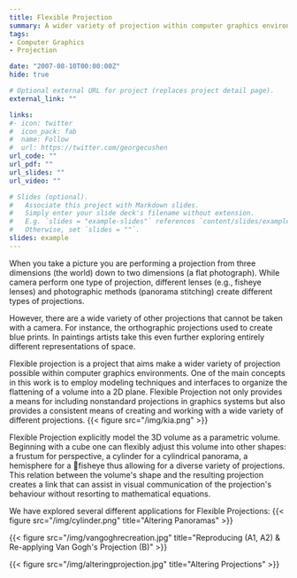```yaml
---
title: Flexible Projection
summary: A wider variety of projection within computer graphics environments.
tags:
- Computer Graphics
- Projection

date: "2007-08-10T00:00:00Z"
hide: true

# Optional external URL for project (replaces project detail page).
external_link: ""

links:
#- icon: twitter
#  icon_pack: fab
#  name: Follow
#  url: https://twitter.com/georgecushen
url_code: ""
url_pdf: ""
url_slides: ""
url_video: ""

# Slides (optional).
#   Associate this project with Markdown slides.
#   Simply enter your slide deck's filename without extension.
#   E.g. `slides = "example-slides"` references `content/slides/example-slides.md`.
#   Otherwise, set `slides = ""`.
slides: example
---
```


When you take a picture you are performing a projection from three dimensions (the world) down to two dimensions (a flat photograph). While camera perform one type of projection, different lenses (e.g., fisheye lenses) and photographic methods (panorama stitching) create different types of projections.

However, there are a wide variety of other projections that cannot be taken with a camera. For instance, the orthographic projections used to create blue prints. In paintings artists take this even further exploring entirely different representations of space.

Flexible projection is a project that aims make a wider variety of projection possible within computer graphics environments. One of the main concepts in this work is to employ modeling techniques and interfaces to organize the flattening of a volume into a 2D plane. Flexible Projection not only provides a means for including nonstandard projections in graphics systems but also provides a consistent means of creating and working with a wide variety of different projections.
{{< figure src="/img/kia.png" >}}

Flexible Projection explicitly model the 3D volume as a parametric volume. Beginning with a cube one can flexibly adjust this volume into other shapes: a frustum for perspective, a cylinder for a cylindrical panorama, a hemisphere for a fisheye thus allowing for a diverse variety of projections. This relation between the volume's shape and the resulting projection creates a link that can assist in visual communication of the projection's behaviour without resorting to mathematical equations.

We have explored several different applications for Flexible Projections:
{{< figure src="/img/cylinder.png" title="Altering Panoramas" >}}

{{< figure src="/img/vangoghrecreation.jpg" title="Reproducing (A1, A2) & Re-applying Van Gogh's Projection (B)" >}}

{{< figure src="/img/alteringprojection.jpg" title="Altering Projections" >}}

